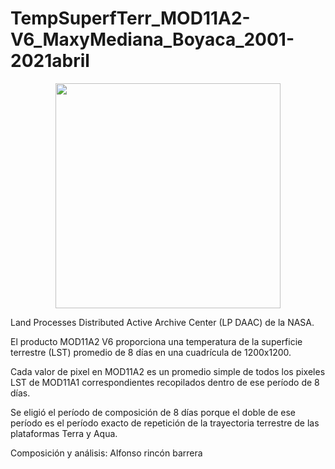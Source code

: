 # TempSuperfTerr_MOD11A2-V6_MaxyMediana_Boyaca_2001-2021abril

<p align="center">
  <img width="360" src="/TempMaxima/Animacion_Gif/2001-2021abr_ZonaByca_TempMaxima_Modis.gif">
</p>

Land Processes Distributed Active Archive Center (LP DAAC) de la NASA.

El producto MOD11A2 V6 proporciona una temperatura de la superficie terrestre (LST) promedio de 8 días en una cuadrícula de 1200x1200. 

Cada valor de pixel en MOD11A2 es un promedio simple de todos los pixeles LST de MOD11A1 correspondientes recopilados dentro de ese período de 8 días.

Se eligió el período de composición de 8 días porque el doble de ese período es el período exacto de repetición de la trayectoria terrestre de las plataformas Terra y Aqua.

Composición y análisis: Alfonso rincón barrera
